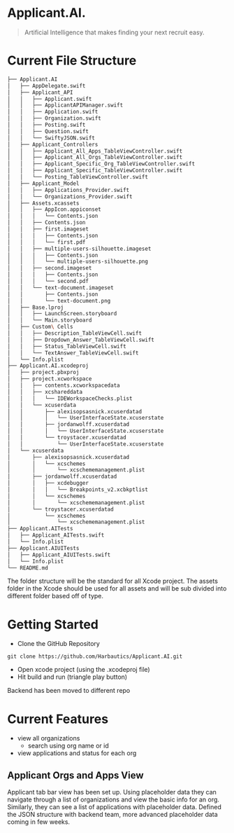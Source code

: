 #  Applicant.AI.
> Artificial Intelligence that makes finding your next recruit easy.

# Current File Structure
```bash
├── Applicant.AI
│   ├── AppDelegate.swift
│   ├── Applicant_API
│   │   ├── Applicant.swift
│   │   ├── ApplicantAPIManager.swift
│   │   ├── Application.swift
│   │   ├── Organization.swift
│   │   ├── Posting.swift
│   │   ├── Question.swift
│   │   └── SwiftyJSON.swift
│   ├── Applicant_Controllers
│   │   ├── Applicant_All_Apps_TableViewController.swift
│   │   ├── Applicant_All_Orgs_TableViewController.swift
│   │   ├── Applicant_Specific_Org_TableViewController.swift
│   │   ├── Applicant_Specific_TableViewController.swift
│   │   └── Posting_TableViewController.swift
│   ├── Applicant_Model
│   │   ├── Applications_Provider.swift
│   │   └── Organizations_Provider.swift
│   ├── Assets.xcassets
│   │   ├── AppIcon.appiconset
│   │   │   └── Contents.json
│   │   ├── Contents.json
│   │   ├── first.imageset
│   │   │   ├── Contents.json
│   │   │   └── first.pdf
│   │   ├── multiple-users-silhouette.imageset
│   │   │   ├── Contents.json
│   │   │   └── multiple-users-silhouette.png
│   │   ├── second.imageset
│   │   │   ├── Contents.json
│   │   │   └── second.pdf
│   │   └── text-document.imageset
│   │       ├── Contents.json
│   │       └── text-document.png
│   ├── Base.lproj
│   │   ├── LaunchScreen.storyboard
│   │   └── Main.storyboard
│   ├── Custom\ Cells
│   │   ├── Description_TableViewCell.swift
│   │   ├── Dropdown_Answer_TableViewCell.swift
│   │   ├── Status_TableViewCell.swift
│   │   └── TextAnswer_TableViewCell.swift
│   └── Info.plist
├── Applicant.AI.xcodeproj
│   ├── project.pbxproj
│   ├── project.xcworkspace
│   │   ├── contents.xcworkspacedata
│   │   ├── xcshareddata
│   │   │   └── IDEWorkspaceChecks.plist
│   │   └── xcuserdata
│   │       ├── alexisopsasnick.xcuserdatad
│   │       │   └── UserInterfaceState.xcuserstate
│   │       ├── jordanwolff.xcuserdatad
│   │       │   └── UserInterfaceState.xcuserstate
│   │       └── troystacer.xcuserdatad
│   │           └── UserInterfaceState.xcuserstate
│   └── xcuserdata
│       ├── alexisopsasnick.xcuserdatad
│       │   └── xcschemes
│       │       └── xcschememanagement.plist
│       ├── jordanwolff.xcuserdatad
│       │   ├── xcdebugger
│       │   │   └── Breakpoints_v2.xcbkptlist
│       │   └── xcschemes
│       │       └── xcschememanagement.plist
│       └── troystacer.xcuserdatad
│           └── xcschemes
│               └── xcschememanagement.plist
├── Applicant.AITests
│   ├── Applicant_AITests.swift
│   └── Info.plist
├── Applicant.AIUITests
│   ├── Applicant_AIUITests.swift
│   └── Info.plist
└── README.md
```

The folder structure will be the standard for all Xcode project. The assets folder in the Xcode should be used 
for all assets and will be sub divided into different folder based off of type.

# Getting Started 

* Clone the GitHub Repository 
``` 
git clone https://github.com/Harbautics/Applicant.AI.git
```

- Open xcode project (using the .xcodeproj file) 
- Hit build and run (triangle play button)

Backend has been moved to different repo

# Current Features
- view all organizations 
  - search using org name or id
- view applications and status for each org

## Applicant Orgs and Apps View
Applicant tab bar view has been set up. Using placeholder data they can navigate through a list of organizations and view the basic info for an org.
Similarly, they can see a list of applications with placeholder data.
Defined the JSON structure with backend team, more advanced placeholder data coming in few weeks.
